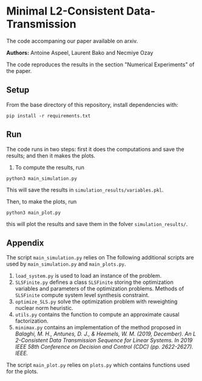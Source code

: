 # Minimal L2-Consistent Data-Transmission

The code accompaning our paper available on arxiv.

**Authors:** Antoine Aspeel, Laurent Bako and Necmiye Ozay

The code reproduces the results in the section "Numerical Experiments" of the paper. 

## Setup
From the base directory of this repository, install dependencies with:
~~~~
pip install -r requirements.txt
~~~~

## Run
The code runs in two steps: first it does the computations and save the results; and then it makes the plots.

1) To compute the results, run
~~~~
python3 main_simulation.py
~~~~
This will save the results in `simulation_results/variables.pkl`.

Then, to make the plots, run
~~~~
python3 main_plot.py
~~~~
this will plot the results and save them in the folver `simulation_results/`.

## Appendix
The script `main_simulation.py` relies on
The following additional scripts are used by `main_simulation.py` and `main_plots.py`.
1. `load_system.py` is used to load an instance of the problem.
2. `SLSFinite.py` defines a class `SLSFinite` storing the optimization variables and parameters of the optimization problems. Methods of `SLSFinite` compute system level synthesis constraint.
3. `optimize_SLS.py` solve the optimization problem with reweighting nuclear norm heuristic.
4. `utils.py` contains the function to compute an approximate causal factorization.
5. `minimax.py` contains an implementation of the method proposed in _Balaghi, M. H., Antunes, D. J., & Heemels, W. M. (2019, December). An L 2-Consistent Data Transmission Sequence for Linear Systems. In 2019 IEEE 58th Conference on Decision and Control (CDC) (pp. 2622-2627). IEEE._

The script `main_plot.py` relies on `plots.py` which contains functions used for the plots.


